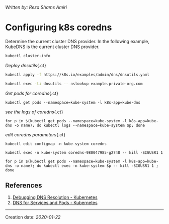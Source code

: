 _Written by: Reza Shams Amiri_
# Configuring k8s coredns

Determine the current cluster DNS provider. In the following example, KubeDNS is the current cluster DNS provider.
``` sh
kubectl cluster-info
```

_Deploy dnsutils_{.ct}
``` sh
kubectl apply -f https://k8s.io/examples/admin/dns/dnsutils.yaml

kubectl exec -ti dnsutils -- nslookup example.private-org.com
```

_Get pods for coredns_{.ct}
```
kubectl get pods --namespace=kube-system -l k8s-app=kube-dns
```

_see the logs of coredns_{.ct}
```
for p in $(kubectl get pods --namespace=kube-system -l k8s-app=kube-dns -o name); do kubectl logs --namespace=kube-system $p; done
```

_edit coredns parameters_{.ct}
```
kubectl edit configmap -n kube-system coredns

kubectl exec -n kube-system coredns-980047985-g2748 -- kill -SIGUSR1 1

for p in $(kubectl get pods --namespace=kube-system -l k8s-app=kube-dns -o name); do kubectl exec -n kube-system $p -- kill -SIGUSR1 1 ; done
```

## References
1. [Debugging DNS Resolution - Kubernetes](https://kubernetes.io/docs/tasks/administer-cluster/dns-debugging-resolution/)
2. [DNS for Services and Pods - Kubernetes][DFSAPK]

* * *
Creation date: _2020-01-22_

[DFSAPK]: https://kubernetes.io/docs/concepts/services-networking/dns-pod-service/
